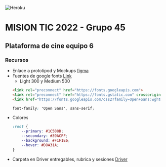 ![Heroku](https://pyheroku-badge.herokuapp.com/?app=plataforma-cine)

# MISION TIC 2022 - Grupo 45

## Plataforma de cine equipo 6

### Recursos

 - Enlace a prototipod y Mockups [figma](https://www.figma.com/file/xLzh9cQCBPIWs1Fg90idpW/Plataforma-de-Cinema?node-id=0%3A1)
 - Fuentes de google fonts [Link](https://fonts.google.com/specimen/Open+Sans?query=Open+S)
    -  Light 300 y Medium 500 
    ```HTML
    <link rel="preconnect" href="https://fonts.googleapis.com">
    <link rel="preconnect" href="https://fonts.gstatic.com" crossorigin>
    <link href="https://fonts.googleapis.com/css2?family=Open+Sans:wght@300;500&display=swap" rel="stylesheet">
    ```
    ```CSS
    font-family: 'Open Sans', sans-serif;
    ```
 - Colores 
    ```CSS
    :root {
        --primary: #1C508D;
        --secondary: #39ACFF;
        --background: #F1F1E6;
        --hover: #D8A31A;
    }    
    ```
 - Carpeta en Driver entregables, rubrica y sesiones [Driver](https://drive.google.com/drive/folders/1QUIfvecqKZWQcVSQzuGMWpGb0N5EyqKD)    
